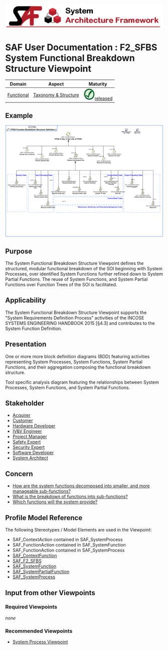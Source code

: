 ![System Architecture Framework](../diagrams/Banner_SAF.png)
# SAF User Documentation : **F2_SFBS** System Functional Breakdown Structure Viewpoint
|**Domain**|**Aspect**|**Maturity**|
| --- | --- | --- |
|[Functional](../domains.md#Domain-Functional)|[Taxonomy & Structure](../aspects.md#Aspect-Taxonomy-&-Structure)|![Released](../diagrams/Symbol_confirmed.png )[released](../using-saf/maturity.md#released)|
## Example
![System-Functional-Breakdown-Structure-Viewpoint-primary-example.svg](../diagrams/vp-examples/System-Functional-Breakdown-Structure-Viewpoint-primary-example.svg)
## Purpose
The System Functional Breakdown Structure Viewpoint defines the structured, modular functional breakdown of the SOI beginning with System Processes, over identified System Functions further refined down to System Partial Functions. The reuse of System Functions, and System Partial Functions over Function Trees of the SOI is facilitated. 
## Applicability
The System Functional Breakdown Structure Viewpoint supports the "System Requirements Definition Process" activities of the INCOSE SYSTEMS ENGINEERING HANDBOOK 2015 [§4.3] and contributes to the System Function Definition.
## Presentation
One or more more block definition diagrams (BDD) featuring activities representing System Processes, System Functions, System Partial Functions, and their aggregation composing the functional breakdown structure.

Tool specific analysis diagram featuring the relationships between System Processes, System Functions, and System Partial Functions.

## Stakeholder
* [Acquirer](../stakeholders.md#Acquirer)
* [Customer](../stakeholders.md#Customer)
* [Hardware Developer](../stakeholders.md#Hardware-Developer)
* [IV&V Engineer](../stakeholders.md#IV&V-Engineer)
* [Project Manager](../stakeholders.md#Project-Manager)
* [Safety Expert](../stakeholders.md#Safety-Expert)
* [Security Expert](../stakeholders.md#Security-Expert)
* [Software Developer](../stakeholders.md#Software-Developer)
* [System Architect](../stakeholders.md#System-Architect)
## Concern
* [How are the system functions decomposed into smaller, and more manageable sub-functions? ](../concerns.md#_2021x_2_8710274_1674576758790_775644_23272)
* [What is the breakdown of functions into sub-functions?](../concerns.md#_2021x_2_8710274_1674576758728_463822_23204)
* [Which functions will the system provide?](../concerns.md#_2021x_2_8710274_1674576758649_392764_23120)
## Profile Model Reference
The following Stereotypes / Model Elements are used in the Viewpoint:
* SAF_ContextAction contained in SAF_SystemProcess
* SAF_FunctionAction contained in SAF_SystemFunction
* SAF_FunctionAction contained in SAF_SystemProcess
* [SAF_ContextFunction](../stereotypes.md#SAF_ContextFunction)
* [SAF_F2_SFBS](../stereotypes.md#SAF_F2_SFBS)
* [SAF_SystemFunction](../stereotypes.md#SAF_SystemFunction)
* [SAF_SystemPartialFunction](../stereotypes.md#SAF_SystemPartialFunction)
* [SAF_SystemProcess](../stereotypes.md#SAF_SystemProcess)
## Input from other Viewpoints
### Required Viewpoints
*none*
### Recommended Viewpoints
* [System Process Viewpoint](System-Process-Viewpoint.md)
